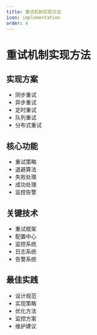 ```yaml
---
title: 重试机制实现方法
icon: implementation
order: 4
---
```


# 重试机制实现方法

## 实现方案
- 同步重试
- 异步重试
- 定时重试
- 队列重试
- 分布式重试

## 核心功能
- 重试策略
- 退避算法
- 失败处理
- 成功处理
- 监控告警

## 关键技术
- 重试框架
- 配置中心
- 监控系统
- 日志系统
- 告警系统

## 最佳实践
- 设计规范
- 实现策略
- 优化方法
- 监控方案
- 维护建议
